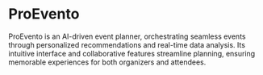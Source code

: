# ProEvento
ProEvento is an AI-driven event planner, orchestrating seamless events through personalized recommendations and real-time data analysis.  Its intuitive interface and collaborative features streamline planning, ensuring memorable experiences for both organizers and attendees.
